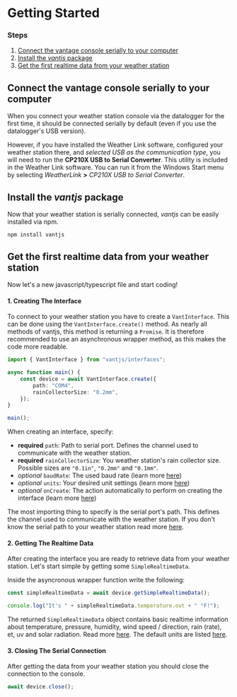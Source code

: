# Getting Started

### Steps

1. [Connect the vantage console serially to your computer](#1-install-the-vantjs-package)
2. [Install the _vantjs_ package](#2-install-the-vantjs-package)
3. [Get the first realtime data from your weather station](#3-perform-your-first-unit-conversion)

## Connect the vantage console serially to your computer

When you connect your weather station console via the datalogger for the first time, it should be connected serially by default (even if you use the datalogger's USB version).

However, if you have installed the Weather Link software, configured your weather station there, and _selected USB as the communication type_, you will need to run the **CP210X USB to Serial Converter**. This utility is included in the Weather Link software. You can run it from the Windows Start menu by selecting _WeatherLink_ **>** _CP210X USB to Serial Converter_.

## Install the _vantjs_ package

Now that your weather station is serially connected, _vantjs_ can be easily installed via npm.

```shell
npm install vantjs
```

## Get the first realtime data from your weather station

Now let's a new javascript/typescript file and start coding!

#### 1. Creating The Interface

To connect to your weather station you have to create a `VantInterface`. This can be done using the `VantInterface.create()` method. As nearly all methods of vantjs, this method is returning a `Promise`. It is therefore recommended to use an asynchronous wrapper method, as this makes the code more readable.

```ts
import { VantInterface } from "vantjs/interfaces";

async function main() {
    const device = await VantInterface.create({
        path: "COM4",
        rainCollectorSize: "0.2mm",
    });
}

main();
```

When creating an interface, specify:

-   **required** `path`: Path to serial port. Defines the channel used to communicate with the weather station.
-   **required** `rainCollectorSize`: You weather station's rain collector size. Possible sizes are `"0.1in"`, `"0.2mm"` and `"0.1mm"`.
-   _optional_ `baudRate`: The used baud rate (learn more [here](https://harrydehix.github.io/vantjs/interfaces/interfaces_settings.MinimumVantInterfaceSettings.html#baudRate))
-   _optional_ `units`: Your desired unit settings (learn more [here]())
-   _optional_ `onCreate`: The action automatically to perform on creating the interface (learn more [here](https://harrydehix.github.io/vantjs/interfaces/interfaces_settings.MinimumVantInterfaceSettings.html#units))

The most importing thing to specify is the serial port's path. This defines the channel used to communicate with the weather station. If you don't know the serial path to your weather station read more [here]().

#### 2. Getting The Realtime Data

After creating the interface you are ready to retrieve data from your weather station. Let's start simple by getting some `SimpleRealtimeData`.

Inside the asyncronous wrapper function write the following:

```ts
const simpleRealtimeData = await device.getSimpleRealtimeData();

console.log("It's " + simpleRealtimeData.temperature.out + " °F!");
```

The returned `SimpleRealtimeData` object contains basic realtime information about temperature,
pressure, humidity, wind speed / direction, rain (rate), et, uv and solar radiation. Read more [here](https://harrydehix.github.io/vantjs/classes/structures.SimpleRealtimeData.html). The default units are listed [here](https://harrydehix.github.io/vantjs/modules/units.html).

#### 3. Closing The Serial Connection

After getting the data from your weather station you should close the connection to the console.

```ts
await device.close();
```
